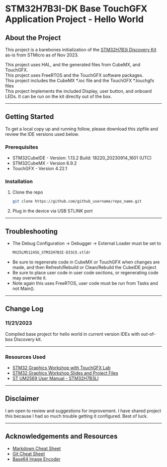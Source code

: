 <!-- README-Markdown-Template-File -->
# STM32H7B3I-DK Base TouchGFX Application Project -  Hello World

<!-- ABOUT THE PROJECT -->
## About the Project
This project is a barebones initialization of the [STM32H7B3i Discovery Kit](https://www.st.com/en/evaluation-tools/stm32h7b3i-dk.html#overview) as-is from STMicro as of Nov 2023.
  
This project uses HAL, and the generated files from CubeMX, and TouchGFX.  
This project uses FreeRTOS and the TouchGFX software packages.    
This project includes the CubeMX *.ioc file and the TouchGFX *.touchgfx files  
This project Implements the included Display, user button, and onboard LEDs.  It can be run on the kit directly out of the box.

________________________
<!-- GETTING STARTED -->
## Getting Started
To get a local copy up and running follow, please download this zipfile and review the IDE versions used below.

### Prerequisites
* STM32CubeIDE - Version: 1.13.2 Build: 18220_20230914_1601 (UTC)
* STM32CubeMX - Version 6.9.2
* TouchGFX - Version 4.22.1

### Installation
1. Clone the repo
   ```sh
   git clone https://github.com/github_username/repo_name.git
   ``` 
2. Plug in the device via USB STLINK port
________________________
<!-- Troubleshooting -->
## Troubleshooting
* The Debug Configuration -> Debugger -> External Loader must be set to    
    ```sh
    MX25LM51245G_STM32H7B3I-DISCO.stldr
    ```
* Be sure to regenerate code in CubeMX or TouchGFX when changes are made, and then Refresh/Rebuild or Clean/Rebuild the CubeIDE project
* Be sure to place user code in user code sections, or regenerating code may overwrite it.  
* Note again this uses FreeRTOS, user code must be run from Tasks and not Main().
________________________
<!-- CHANGELOG -->
## Change Log
### 11/21/2023
Compiled base project for hello world in current version IDEs with out-of-box Discovery kit. 
________________________
### Resources Used
* [STM32 Graphics Workshop with TouchGFX Lab](https://www.youtube.com/playlist?list=PLnMKNibPkDnEeRXg7w6DLVDfrovQJ3KAI)
* [STM32 Graphics Workshop Slides and Project Files](https://drive.google.com/drive/folders/11tKCY7k9lNX-Yy6uLG163kU3B3QDA-RH)
* [ST UM2569 User Manual - STM32H7B3LI](https://www.st.com/resource/en/user_manual/um2569-discovery-kit-with-stm32h7b3li-mcu-stmicroelectronics.pdf)

________________________
<!-- DISCLAIMER -->
## Disclaimer
I am open to review and suggestions for improvement.  I have shared project this because I had so much trouble getting it configured.  Best of luck.

________________________
<!-- ACKNOWLEDGEMENTS -->
## Acknowledgements and Resources
* [Markdown Cheat Sheet](https://www.markdownguide.org/cheat-sheet/)
* [Git Cheat Sheet](https://github.github.com/training-kit/downloads/github-git-cheat-sheet.pdf)
* [Base64 Image Encoder](https://elmah.io/tools/base64-image-encoder/)

<!-- Embedded Images -->
